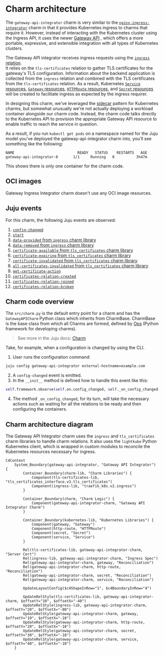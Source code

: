 # Charm architecture

The `gateway-api-integrator` charm is very similar to the [`nginx-ingress-integrator`](https://charmhub.io/nginx-ingress-integrator)
charm in that it provides Kubernetes ingress to charms that require it. However,
instead of interacting with the Kubernetes cluster using the Ingress API, it 
uses the newer [Gateway API](https://kubernetes.io/docs/concepts/services-networking/gateway/)
, which offers a more portable, expressive, and extensible integration with all
types of Kubernetes clusters.

The Gateway API integrator receives ingress requests using the [`ingress` relation](https://github.com/canonical/charm-relation-interfaces/blob/main/interfaces/ingress/v2/README.md).  
It relies on the `tls-certificates` relation to gather TLS certificates for 
the gateway's TLS configuration. Information about the backend application is 
collected from the `ingress` relation and combined with the TLS certificates 
from the `tls-certificates` relation. As a result, Kubernetes [`Service` resources](https://kubernetes.io/docs/concepts/services-networking/service/),
[`Gateway` resources](https://gateway-api.sigs.k8s.io/concepts/api-overview/#gateway),
[`HTTPRoute` resources](https://gateway-api.sigs.k8s.io/concepts/api-overview/#httproute),
and [`Secret` resources](https://kubernetes.io/docs/concepts/configuration/secret/)
will be created to facilitate ingress as expected by the ingress requirer.

In designing this charm, we've leveraged the [sidecar](https://kubernetes.io/blog/2015/06/the-distributed-system-toolkit-patterns/#example-1-sidecar-containers) pattern for Kubernetes 
charms, but somewhat unusually we're not actually deploying a workload container
alongside our charm code. Instead, the charm code talks directly to the 
Kubernetes API to provision the appropriate Gateway API resource to enable 
traffic to reach the service in question. 

As a result, if you run `kubectl get pods` on a namespace named for the Juju 
model you’ve deployed the gateway-api-integrator charm into, you’ll see 
something like the following:

```
NAME                             READY   STATUS    RESTARTS   AGE
gateway-api-integrator-0       1/1     Running   0          3h47m
```

This shows there is only one container for the charm code.

## OCI images

Gateway Ingress Integrator charm doesn't use any OCI image resources.

## Juju events

For this charm, the following Juju events are observed:

1. [`config-changed`](https://canonical-juju.readthedocs-hosted.com/en/latest/user/reference/hook/#config-changed)
2. [`start`](https://canonical-juju.readthedocs-hosted.com/en/latest/user/reference/hook/#start)
3. [`data-provided` from `ingress` charm library](https://charmhub.io/traefik-k8s/libraries/ingress)
4. [`data-removed` from `ingress` charm library](https://charmhub.io/traefik-k8s/libraries/ingress)
5. [`certificate-available` from `tls_certificates` charm library](https://charmhub.io/tls-certificates-interface/libraries/tls_certificates)
6. [`certificate-expiring` from `tls_certificates` charm library](https://charmhub.io/tls-certificates-interface/libraries/tls_certificates)
7. [`certificate-invalidated` from `tls_certificates` charm library](https://charmhub.io/tls-certificates-interface/libraries/tls_certificates)
8. [`all-certificates-invalidated` from `tls_certificates` charm library](https://charmhub.io/tls-certificates-interface/libraries/tls_certificates)
9. [`get-certificate-action`](https://canonical-juju.readthedocs-hosted.com/en/latest/user/reference/hook/#action-action)
10. [`certificates-relation-created`](https://documentation.ubuntu.com/juju/latest/reference/hook/index.html#endpoint-relation-created)
11. [`certificates-relation-joined`](https://documentation.ubuntu.com/juju/latest/reference/hook/index.html#endpoint-relation-joined)
12. [`certificates-relation-broken`](https://documentation.ubuntu.com/juju/latest/reference/hook/index.html#endpoint-relation-broken)

## Charm code overview

The `src/charm.py` is the default entry point for a charm and has the 
`GatewayAPICharm` Python class which inherits from CharmBase. CharmBase is the 
base class from which all Charms are formed, defined by [Ops](https://juju.is/docs/sdk/ops)
(Python framework for developing charms).

> See more in the Juju docs: [Charm](https://documentation.ubuntu.com/juju/3.6/reference/charm/)

Take, for example, when a configuration is changed by using the CLI.

1. User runs the configuration command:
```bash
juju config gateway-api-integrator external-hostname=example.com
```
2. A `config-changed` event is emitted.
3. In the `__init__` method is defined how to handle this event like this:
```python
self.framework.observe(self.on.config_changed, self._on_config_changed)
```
4. The method `_on_config_changed`, for its turn, will take the necessary actions such as waiting for all the relations to be ready and then configuring the containers.

## Charm architecture diagram

The Gateway API Integrator charm uses the `ingress` and `tls_certificates` charm
libraries to handle charm relations. It also uses the `lightkube` Python 
Kubernetes client, which is wrapped in custom modules to reconcile the 
Kubernetes resources necessary for ingress.

```mermaid
C4Context
    System_Boundary(gateway-api-integrator, "Gateway API Integrator") {
        Container_Boundary(charm-lib, "Charm Libraries") {
            Component(tls-certificates-lib, "tls_certificates_interface.v3.tls_certificates")
            Component(ingress-lib, "traefik_k8s.v2.ingress")
        }
        
        Container_Boundary(charm, "Charm Logic") {
            Component(gateway-api-integrator-charm, "Gateway API Integrator Charm")
        }
        
        Container_Boundary(kubernetes-lib, "Kubernetes Libraries") {
            Component(gateway, "Gateway")
            Component(http-route, "HTTPRoute")
            Component(secret, "Secret")
            Component(service, "Service")
        }
        
        Rel(tls-certificates-lib, gateway-api-integrator-charm, "Server Cert")
        Rel(ingress-lib, gateway-api-integrator-charm, "Ingress Spec")
        Rel(gateway-api-integrator-charm, gateway, "Reconciliation")
        Rel(gateway-api-integrator-charm, http-route, "Reconciliation")
        Rel(gateway-api-integrator-charm, secret, "Reconciliation")
        Rel(gateway-api-integrator-charm, service, "Reconciliation")

        UpdateLayoutConfig($c4ShapeInRow="1", $c4BoundaryInRow="4")
        
        UpdateRelStyle(tls-certificates-lib, gateway-api-integrator-charm, $offsetY="10", $offsetX="-40")
        UpdateRelStyle(ingress-lib, gateway-api-integrator-charm, $offsetY="20", $offsetX="-80")
        UpdateRelStyle(gateway-api-integrator-charm, gateway, $offsetY="10", $offsetX="-10")
        UpdateRelStyle(gateway-api-integrator-charm, http-route, $offsetY="20", $offsetX="-10")
        UpdateRelStyle(gateway-api-integrator-charm, secret, $offsetY="30", $offsetX="-10")
        UpdateRelStyle(gateway-api-integrator-charm, service, $offsetY="40", $offsetX="-10")
    }
```